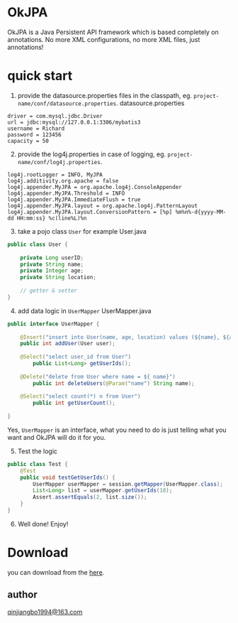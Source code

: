 # OkJPA
OkJPA is a Java Persistent API framework which is based completely on annotations. No more
XML configurations, no more XML files, just annotations!

# quick start
1. provide the datasource.properties files in the classpath, eg. `project-name/conf/datasource.properties`.
datasource.properties

``` properties
driver = com.mysql.jdbc.Driver
url = jdbc:mysql://127.0.0.1:3306/mybatis3
username = Richard
password = 123456
capacity = 50
```
2. provide the log4j.properties in case of logging, eg. `project-name/conf/log4j.properties`.

```properties
log4j.rootLogger = INFO, MyJPA
log4j.additivity.org.apache = false
log4j.appender.MyJPA = org.apache.log4j.ConsoleAppender
log4j.appender.MyJPA.Threshold = INFO
log4j.appender.MyJPA.ImmediateFlush = true
log4j.appender.MyJPA.layout = org.apache.log4j.PatternLayout
log4j.appender.MyJPA.layout.ConversionPattern = [%p] %m%n%-d{yyyy-MM-dd HH:mm:ss} %c(line%L)%n
```
3. take a pojo class `User` for example
User.java
```java
public class User {
	
	private Long userID;
	private String name;
	private Integer age;
	private String location;
	
	// getter & setter
}
```
4. add data logic in `UserMapper`
UserMapper.java
```java
public interface UserMapper {
	
	@Insert("insert into User(name, age, location) values (${name}, ${age}, ${location})")
	public int addUser(User user);
	
	@Select("select user_id from User")
        public List<Long> getUserIds();
	
	@Delete("delete from User where name = ${ name}")
        public int deleteUsers(@Param("name") String name);
	
	@Select("select count(*) n from User")
        public int getUserCount();
    
}
```
Yes, `UserMapper` is an interface, what you need to do is just telling what you want and
OkJPA will do it for you.

5. Test the logic
```java
public class Test {
    @Test
    public void testGetUserIds() {
        UserMapper userMapper = session.getMapper(UserMapper.class);
        List<Long> list = userMapper.getUserIds(18);
        Assert.assertEquals(2, list.size());
    }
}
```

6. Well done! Enjoy!

# Download
you can download from the [here](https://of7vtvi79.qnssl.com/OkJPA-1.0-SNAPSHOT.jar). 

## author
qinjiangbo1994@163.com

